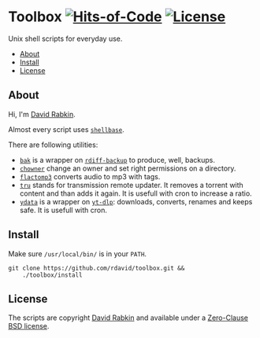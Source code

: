 # Toolbox [![Hits-of-Code](https://hitsofcode.com/github/rdavid/toolbox?branch=master)](https://hitsofcode.com/view/github/rdavid/toolbox?branch=master) [![License](https://img.shields.io/badge/license-0BSD-green)](https://github.com/rdavid/toolbox/blob/master/LICENSE)
Unix shell scripts for everyday use.

* [About](#about)
* [Install](#install)
* [License](#license)

## About
Hi, I'm [David Rabkin](http://cv.rabkin.co.il).

Almost every script uses [`shellbase`](https://github.com/rdavid/shellbase).

There are following utilities:
- [`bak`](app/bak) is a wrapper on
[`rdiff-backup`](https://github.com/rdiff-backup/rdiff-backup) to produce, well,
backups.
- [`chowner`](app/chowner) change an owner and set right permissions on a
directory.
- [`flactomp3`](app/flactomp3) converts audio to mp3 with tags.
- [`tru`](app/tru) stands for transmission remote updater. It removes a
torrent with content and than adds it again. It is usefull with cron to increase
a ratio.
- [`ydata`](app/ydata) is a wrapper on
[`yt-dlp`](https://github.com/yt-dlp/yt-dlp): downloads, converts, renames and
keeps safe. It is usefull with cron.

## Install
Make sure `/usr/local/bin/` is in your `PATH`.

    git clone https://github.com/rdavid/toolbox.git &&
    	./toolbox/install

## License
The scripts are copyright [David Rabkin](http://cv.rabkin.co.il) and available
under a
[Zero-Clause BSD license](https://github.com/rdavid/toolbox/blob/master/LICENSE).
